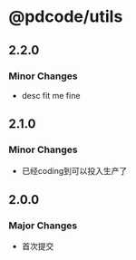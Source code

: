 # @pdcode/utils

## 2.2.0

### Minor Changes

- desc fit me fine

## 2.1.0

### Minor Changes

- 已经coding到可以投入生产了

## 2.0.0

### Major Changes

- 首次提交
